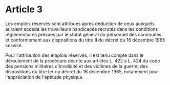 # Article 3

Les emplois réservés sont attribués après déduction de ceux auxquels auraient accédé les travailleurs handicapés recrutés dans les conditions réglementaires prévues par le statut général du personnel des communes et conformément aux dispositions du titre II du décret du 16 décembre 1965 susvisé.

Pour l'attribution des emplois réservés, il est tenu compte dans le déroulement de la procédure décrite aux articles L. 422 à L. 424 du code des pensions militaires d'invalidité et des victimes de la guerre, des dispositions du titre Ier du décret du 16 décembre 1965, notamment pour l'appréciation de l'aptitude physique.

